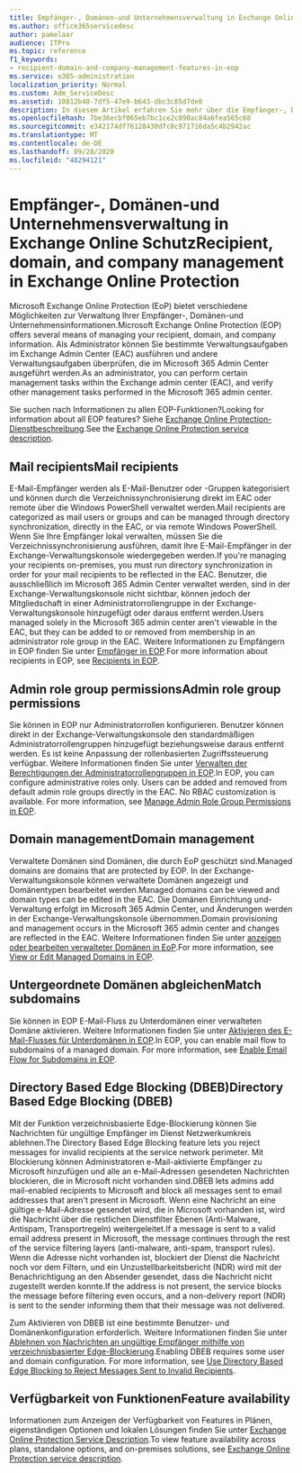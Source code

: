 ```yaml
---
title: Empfänger-, Domänen-und Unternehmensverwaltung in Exchange Online Schutz
ms.author: office365servicedesc
author: pamelaar
audience: ITPro
ms.topic: reference
f1_keywords:
- recipient-domain-and-company-management-features-in-eop
ms.service: o365-administration
localization_priority: Normal
ms.custom: Adm_ServiceDesc
ms.assetid: 10812b48-7df5-47e9-b643-dbc3c85d7de0
description: In diesem Artikel erfahren Sie mehr über die Empfänger-, Domänen-und Unternehmensverwaltung in Microsoft Exchange Online Protection (EoP).
ms.openlocfilehash: 7be36ecbf065eb7bc1ce2c890ac84a6fea565c68
ms.sourcegitcommit: e342174df76128430dfc8c971716da5c4b2942ac
ms.translationtype: MT
ms.contentlocale: de-DE
ms.lasthandoff: 09/28/2020
ms.locfileid: "48294121"
---
```

# <a name="recipient-domain-and-company-management-in-exchange-online-protection"></a><span data-ttu-id="bd989-103">Empfänger-, Domänen-und Unternehmensverwaltung in Exchange Online Schutz</span><span class="sxs-lookup"><span data-stu-id="bd989-103">Recipient, domain, and company management in Exchange Online Protection</span></span>

<span data-ttu-id="bd989-104">Microsoft Exchange Online Protection (EoP) bietet verschiedene Möglichkeiten zur Verwaltung Ihrer Empfänger-, Domänen-und Unternehmensinformationen.</span><span class="sxs-lookup"><span data-stu-id="bd989-104">Microsoft Exchange Online Protection (EOP) offers several means of managing your recipient, domain, and company information.</span></span> <span data-ttu-id="bd989-105">Als Administrator können Sie bestimmte Verwaltungsaufgaben im Exchange Admin Center (EAC) ausführen und andere Verwaltungsaufgaben überprüfen, die im Microsoft 365 Admin Center ausgeführt werden.</span><span class="sxs-lookup"><span data-stu-id="bd989-105">As an administrator, you can perform certain management tasks within the Exchange admin center (EAC), and verify other management tasks performed in the Microsoft 365 admin center.</span></span>
  
<span data-ttu-id="bd989-106">Sie suchen nach Informationen zu allen EOP-Funktionen?</span><span class="sxs-lookup"><span data-stu-id="bd989-106">Looking for information about all EOP features?</span></span> <span data-ttu-id="bd989-107">Siehe [Exchange Online Protection-Dienstbeschreibung](exchange-online-protection-service-description.md).</span><span class="sxs-lookup"><span data-stu-id="bd989-107">See the [Exchange Online Protection service description](exchange-online-protection-service-description.md).</span></span>
  
## <a name="mail-recipients"></a><span data-ttu-id="bd989-108">Mail recipients</span><span class="sxs-lookup"><span data-stu-id="bd989-108">Mail recipients</span></span>

<span data-ttu-id="bd989-109">E-Mail-Empfänger werden als E-Mail-Benutzer oder -Gruppen kategorisiert und können durch die Verzeichnissynchronisierung direkt im EAC oder remote über die Windows PowerShell verwaltet werden.</span><span class="sxs-lookup"><span data-stu-id="bd989-109">Mail recipients are categorized as mail users or groups and can be managed through directory synchronization, directly in the EAC, or via remote Windows PowerShell.</span></span> <span data-ttu-id="bd989-110">Wenn Sie Ihre Empfänger lokal verwalten, müssen Sie die Verzeichnissynchronisierung ausführen, damit Ihre E-Mail-Empfänger in der Exchange-Verwaltungskonsole wiedergegeben werden.</span><span class="sxs-lookup"><span data-stu-id="bd989-110">If you're managing your recipients on-premises, you must run directory synchronization in order for your mail recipients to be reflected in the EAC.</span></span> <span data-ttu-id="bd989-111">Benutzer, die ausschließlich im Microsoft 365 Admin Center verwaltet werden, sind in der Exchange-Verwaltungskonsole nicht sichtbar, können jedoch der Mitgliedschaft in einer Administratorrollengruppe in der Exchange-Verwaltungskonsole hinzugefügt oder daraus entfernt werden.</span><span class="sxs-lookup"><span data-stu-id="bd989-111">Users managed solely in the Microsoft 365 admin center aren't viewable in the EAC, but they can be added to or removed from membership in an administrator role group in the EAC.</span></span> <span data-ttu-id="bd989-112">Weitere Informationen zu Empfängern in EOP finden Sie unter [Empfänger in EOP](https://go.microsoft.com/fwlink/p/?LinkId=280011).</span><span class="sxs-lookup"><span data-stu-id="bd989-112">For more information about recipients in EOP, see [Recipients in EOP](https://go.microsoft.com/fwlink/p/?LinkId=280011).</span></span>
  
## <a name="admin-role-group-permissions"></a><span data-ttu-id="bd989-113">Admin role group permissions</span><span class="sxs-lookup"><span data-stu-id="bd989-113">Admin role group permissions</span></span>

<span data-ttu-id="bd989-p104">Sie können in EOP nur Administratorrollen konfigurieren. Benutzer können direkt in der Exchange-Verwaltungskonsole den standardmäßigen Administratorrollengruppen hinzugefügt beziehungsweise daraus entfernt werden. Es ist keine Anpassung der rollenbasierten Zugriffssteuerung verfügbar. Weitere Informationen finden Sie unter [Verwalten der Berechtigungen der Administratorrollengruppen in EOP](https://go.microsoft.com/fwlink/p/?LinkId=282238).</span><span class="sxs-lookup"><span data-stu-id="bd989-p104">In EOP, you can configure administrative roles only. Users can be added and removed from default admin role groups directly in the EAC. No RBAC customization is available. For more information, see [Manage Admin Role Group Permissions in EOP](https://go.microsoft.com/fwlink/p/?LinkId=282238).</span></span>
  
## <a name="domain-management"></a><span data-ttu-id="bd989-118">Domain management</span><span class="sxs-lookup"><span data-stu-id="bd989-118">Domain management</span></span>

<span data-ttu-id="bd989-119">Verwaltete Domänen sind Domänen, die durch EoP geschützt sind.</span><span class="sxs-lookup"><span data-stu-id="bd989-119">Managed domains are domains that are protected by EOP.</span></span> <span data-ttu-id="bd989-120">In der Exchange-Verwaltungskonsole können verwaltete Domänen angezeigt und Domänentypen bearbeitet werden.</span><span class="sxs-lookup"><span data-stu-id="bd989-120">Managed domains can be viewed and domain types can be edited in the EAC.</span></span> <span data-ttu-id="bd989-121">Die Domänen Einrichtung und-Verwaltung erfolgt im Microsoft 365 Admin Center, und Änderungen werden in der Exchange-Verwaltungskonsole übernommen.</span><span class="sxs-lookup"><span data-stu-id="bd989-121">Domain provisioning and management occurs in the Microsoft 365 admin center and changes are reflected in the EAC.</span></span> <span data-ttu-id="bd989-122">Weitere Informationen finden Sie unter [anzeigen oder bearbeiten verwalteter Domänen in EoP](https://go.microsoft.com/fwlink/p/?LinkId=282239).</span><span class="sxs-lookup"><span data-stu-id="bd989-122">For more information, see [View or Edit Managed Domains in EOP](https://go.microsoft.com/fwlink/p/?LinkId=282239).</span></span>
  
## <a name="match-subdomains"></a><span data-ttu-id="bd989-123">Untergeordnete Domänen abgleichen</span><span class="sxs-lookup"><span data-stu-id="bd989-123">Match subdomains</span></span>

<span data-ttu-id="bd989-p106">Sie können in EOP E-Mail-Fluss zu Unterdomänen einer verwalteten Domäne aktivieren. Weitere Informationen finden Sie unter [Aktivieren des E-Mail-Flusses für Unterdomänen in EOP](https://go.microsoft.com/fwlink/p/?LinkId=397213).</span><span class="sxs-lookup"><span data-stu-id="bd989-p106">In EOP, you can enable mail flow to subdomains of a managed domain. For more information, see [Enable Email Flow for Subdomains in EOP](https://go.microsoft.com/fwlink/p/?LinkId=397213).</span></span> 
  
## <a name="directory-based-edge-blocking-dbeb"></a><span data-ttu-id="bd989-126">Directory Based Edge Blocking (DBEB)</span><span class="sxs-lookup"><span data-stu-id="bd989-126">Directory Based Edge Blocking (DBEB)</span></span>

<span data-ttu-id="bd989-127">Mit der Funktion verzeichnisbasierte Edge-Blockierung können Sie Nachrichten für ungültige Empfänger im Dienst Netzwerkumkreis ablehnen.</span><span class="sxs-lookup"><span data-stu-id="bd989-127">The Directory Based Edge Blocking feature lets you reject messages for invalid recipients at the service network perimeter.</span></span> <span data-ttu-id="bd989-128">Mit Blockierung können Administratoren e-Mail-aktivierte Empfänger zu Microsoft hinzufügen und alle an e-Mail-Adressen gesendeten Nachrichten blockieren, die in Microsoft nicht vorhanden sind.</span><span class="sxs-lookup"><span data-stu-id="bd989-128">DBEB lets admins add mail-enabled recipients to Microsoft and block all messages sent to email addresses that aren't present in Microsoft.</span></span> <span data-ttu-id="bd989-129">Wenn eine Nachricht an eine gültige e-Mail-Adresse gesendet wird, die in Microsoft vorhanden ist, wird die Nachricht über die restlichen Dienstfilter Ebenen (Anti-Malware, Antispam, Transportregeln) weitergeleitet.</span><span class="sxs-lookup"><span data-stu-id="bd989-129">If a message is sent to a valid email address present in Microsoft, the message continues through the rest of the service filtering layers (anti-malware, anti-spam, transport rules).</span></span> <span data-ttu-id="bd989-130">Wenn die Adresse nicht vorhanden ist, blockiert der Dienst die Nachricht noch vor dem Filtern, und ein Unzustellbarkeitsbericht (NDR) wird mit der Benachrichtigung an den Absender gesendet, dass die Nachricht nicht zugestellt werden konnte.</span><span class="sxs-lookup"><span data-stu-id="bd989-130">If the address is not present, the service blocks the message before filtering even occurs, and a non-delivery report (NDR) is sent to the sender informing them that their message was not delivered.</span></span> 
  
<span data-ttu-id="bd989-p108">Zum Aktivieren von DBEB ist eine bestimmte Benutzer- und Domänenkonfiguration erforderlich. Weitere Informationen finden Sie unter [Ablehnen von Nachrichten an ungültige Empfänger mithilfe von verzeichnisbasierter Edge-Blockierung](https://go.microsoft.com/fwlink/p/?LinkId=390676).</span><span class="sxs-lookup"><span data-stu-id="bd989-p108">Enabling DBEB requires some user and domain configuration. For more information, see [Use Directory Based Edge Blocking to Reject Messages Sent to Invalid Recipients](https://go.microsoft.com/fwlink/p/?LinkId=390676).</span></span>
  
## <a name="feature-availability"></a><span data-ttu-id="bd989-133">Verfügbarkeit von Funktionen</span><span class="sxs-lookup"><span data-stu-id="bd989-133">Feature availability</span></span>

<span data-ttu-id="bd989-134">Informationen zum Anzeigen der Verfügbarkeit von Features in Plänen, eigenständigen Optionen und lokalen Lösungen finden Sie unter [Exchange Online Protection Service Description](exchange-online-protection-service-description.md).</span><span class="sxs-lookup"><span data-stu-id="bd989-134">To view feature availability across plans, standalone options, and on-premises solutions, see [Exchange Online Protection service description](exchange-online-protection-service-description.md).</span></span>
